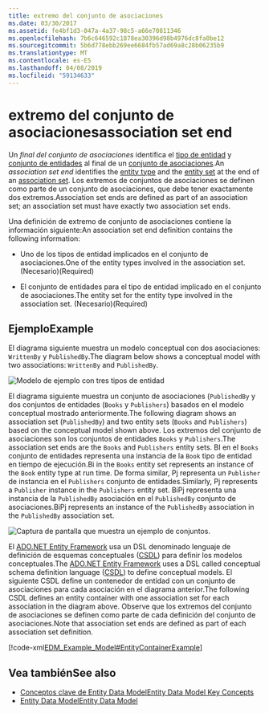 ```yaml
---
title: extremo del conjunto de asociaciones
ms.date: 03/30/2017
ms.assetid: fe4bf1d3-047a-4a37-98c5-a66e70811346
ms.openlocfilehash: 7b6c646592c1878ea30396d98b4976dc8fa0be12
ms.sourcegitcommit: 5b6d778ebb269ee6684fb57ad69a8c28b06235b9
ms.translationtype: MT
ms.contentlocale: es-ES
ms.lasthandoff: 04/08/2019
ms.locfileid: "59134633"
---
```

# <a name="association-set-end"></a><span data-ttu-id="9be58-102">extremo del conjunto de asociaciones</span><span class="sxs-lookup"><span data-stu-id="9be58-102">association set end</span></span>
<span data-ttu-id="9be58-103">Un *final del conjunto de asociaciones* identifica el [tipo de entidad](../../../../docs/framework/data/adonet/entity-type.md) y [conjunto de entidades](../../../../docs/framework/data/adonet/entity-set.md) al final de un [conjunto de asociaciones](../../../../docs/framework/data/adonet/association-set.md).</span><span class="sxs-lookup"><span data-stu-id="9be58-103">An *association set end* identifies the [entity type](../../../../docs/framework/data/adonet/entity-type.md) and the [entity set](../../../../docs/framework/data/adonet/entity-set.md) at the end of an [association set](../../../../docs/framework/data/adonet/association-set.md).</span></span> <span data-ttu-id="9be58-104">Los extremos de conjuntos de asociaciones se definen como parte de un conjunto de asociaciones, que debe tener exactamente dos extremos.</span><span class="sxs-lookup"><span data-stu-id="9be58-104">Association set ends are defined as part of an association set; an association set must have exactly two association set ends.</span></span>  
  
 <span data-ttu-id="9be58-105">Una definición de extremo de conjunto de asociaciones contiene la información siguiente:</span><span class="sxs-lookup"><span data-stu-id="9be58-105">An association set end definition contains the following information:</span></span>  
  
-   <span data-ttu-id="9be58-106">Uno de los tipos de entidad implicados en el conjunto de asociaciones.</span><span class="sxs-lookup"><span data-stu-id="9be58-106">One of the entity types involved in the association set.</span></span> <span data-ttu-id="9be58-107">(Necesario)</span><span class="sxs-lookup"><span data-stu-id="9be58-107">(Required)</span></span>  
  
-   <span data-ttu-id="9be58-108">El conjunto de entidades para el tipo de entidad implicado en el conjunto de asociaciones.</span><span class="sxs-lookup"><span data-stu-id="9be58-108">The entity set for the entity type involved in the association set.</span></span> <span data-ttu-id="9be58-109">(Necesario)</span><span class="sxs-lookup"><span data-stu-id="9be58-109">(Required)</span></span>  
  
## <a name="example"></a><span data-ttu-id="9be58-110">Ejemplo</span><span class="sxs-lookup"><span data-stu-id="9be58-110">Example</span></span>  
 <span data-ttu-id="9be58-111">El diagrama siguiente muestra un modelo conceptual con dos asociaciones: `WrittenBy` y `PublishedBy`.</span><span class="sxs-lookup"><span data-stu-id="9be58-111">The diagram below shows a conceptual model with two associations: `WrittenBy` and `PublishedBy`.</span></span>  
  
 ![Modelo de ejemplo con tres tipos de entidad](./media/association-set-end/example-model-three-entity-types.gif)  
  
 <span data-ttu-id="9be58-113">El diagrama siguiente muestra un conjunto de asociaciones (`PublishedBy` y dos conjuntos de entidades (`Books` y `Publishers`) basados en el modelo conceptual mostrado anteriormente.</span><span class="sxs-lookup"><span data-stu-id="9be58-113">The following diagram shows an association set (`PublishedBy`) and two entity sets (`Books` and `Publishers`) based on the conceptual model shown above.</span></span> <span data-ttu-id="9be58-114">Los extremos del conjunto de asociaciones son los conjuntos de entidades `Books` y `Publishers`.</span><span class="sxs-lookup"><span data-stu-id="9be58-114">The association set ends are the `Books` and `Publishers` entity sets.</span></span> <span data-ttu-id="9be58-115">BI en el `Books` conjunto de entidades representa una instancia de la `Book` tipo de entidad en tiempo de ejecución.</span><span class="sxs-lookup"><span data-stu-id="9be58-115">Bi in the `Books` entity set represents an instance of the `Book` entity type at run time.</span></span> <span data-ttu-id="9be58-116">De forma similar, Pj representa un `Publisher` de instancia en el `Publishers` conjunto de entidades.</span><span class="sxs-lookup"><span data-stu-id="9be58-116">Similarly, Pj represents a `Publisher` instance in the `Publishers` entity set.</span></span> <span data-ttu-id="9be58-117">BiPj representa una instancia de la `PublishedBy` asociación en el `PublishedBy` conjunto de asociaciones.</span><span class="sxs-lookup"><span data-stu-id="9be58-117">BiPj represents an instance of the `PublishedBy` association in the `PublishedBy` association set.</span></span>  
  
 ![Captura de pantalla que muestra un ejemplo de conjuntos.](./media/association-set-end/sets-example-association.gif)  
  
 <span data-ttu-id="9be58-119">El [ADO.NET Entity Framework](../../../../docs/framework/data/adonet/ef/index.md) usa un DSL denominado lenguaje de definición de esquemas conceptuales ([CSDL](../../../../docs/framework/data/adonet/ef/language-reference/csdl-specification.md)) para definir los modelos conceptuales.</span><span class="sxs-lookup"><span data-stu-id="9be58-119">The [ADO.NET Entity Framework](../../../../docs/framework/data/adonet/ef/index.md) uses a DSL called conceptual schema definition language ([CSDL](../../../../docs/framework/data/adonet/ef/language-reference/csdl-specification.md)) to define conceptual models.</span></span> <span data-ttu-id="9be58-120">El siguiente CSDL define un contenedor de entidad con un conjunto de asociaciones para cada asociación en el diagrama anterior.</span><span class="sxs-lookup"><span data-stu-id="9be58-120">The following CSDL defines an entity container with one association set for each association in the diagram above.</span></span> <span data-ttu-id="9be58-121">Observe que los extremos del conjunto de asociaciones se definen como parte de cada definición del conjunto de asociaciones.</span><span class="sxs-lookup"><span data-stu-id="9be58-121">Note that association set ends are defined as part of each association set definition.</span></span>  
  
 [!code-xml[EDM_Example_Model#EntityContainerExample](../../../../samples/snippets/xml/VS_Snippets_Data/edm_example_model/xml/books.edmx#entitycontainerexample)]  
  
## <a name="see-also"></a><span data-ttu-id="9be58-122">Vea también</span><span class="sxs-lookup"><span data-stu-id="9be58-122">See also</span></span>

- [<span data-ttu-id="9be58-123">Conceptos clave de Entity Data Model</span><span class="sxs-lookup"><span data-stu-id="9be58-123">Entity Data Model Key Concepts</span></span>](../../../../docs/framework/data/adonet/entity-data-model-key-concepts.md)
- [<span data-ttu-id="9be58-124">Entity Data Model</span><span class="sxs-lookup"><span data-stu-id="9be58-124">Entity Data Model</span></span>](../../../../docs/framework/data/adonet/entity-data-model.md)
